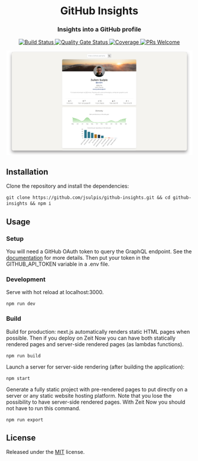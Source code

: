 <h1 align="center">GitHub Insights</h1>
<h3 align="center">Insights into a GitHub profile</h3>
<p align="center">
	<a href="https://travis-ci.org/jsulpis/github-insights">
		<img alt="Build Status" src="https://travis-ci.org/jsulpis/github-insights.svg?branch=master" />
	</a>
  <a href="https://sonarcloud.io/dashboard?id=github-stats">
		<img alt="Quality Gate Status" src="https://sonarcloud.io/api/project_badges/measure?project=github-stats&metric=alert_status" />
	</a>
  <a href="https://sonarcloud.io/dashboard?id=github-stats">
		<img alt="Coverage" src="https://sonarcloud.io/api/project_badges/measure?project=github-stats&metric=coverage" />
	</a>
  <a href="http://makeapullrequest.com">
		<img alt="PRs Welcome" src="https://img.shields.io/badge/PRs-welcome-brightgreen.svg" />
	</a>
</p>

<a align="center" href="https://github-insights.now.sh">
  <img class="repo-preview" src="https://raw.githubusercontent.com/jsulpis/github-insights/master/preview.png" alt="Screenshot image"/>
</a>

## Installation

Clone the repository and install the dependencies:

```shell
git clone https://github.com/jsulpis/github-insights.git && cd github-insights && npm i
```

## Usage

### Setup

You will need a GitHub OAuth token to query the GraphQL endpoint. See the [documentation](https://developer.github.com/v4/guides/forming-calls/#authenticating-with-graphql) for more details. Then put your token in the GITHUB_API_TOKEN variable in a .env file.

### Development

Serve with hot reload at localhost:3000.

```
npm run dev
```

### Build

Build for production: next.js automatically renders static HTML pages when possible. Then if you deploy on Zeit Now you can have both statically rendered pages and server-side rendered pages (as lambdas functions).

```
npm run build
```

Launch a server for server-side rendering (after building the application):

```
npm start
```

Generate a fully static project with pre-rendered pages to put directly on a server or any static website hosting platform. Note that you lose the possibility to have server-side rendered pages. With Zeit Now you should not have to run this command.

```
npm run export
```

## License

Released under the [MIT](https://github.com/jsulpis/github-insights/blob/master/LICENSE) license.
